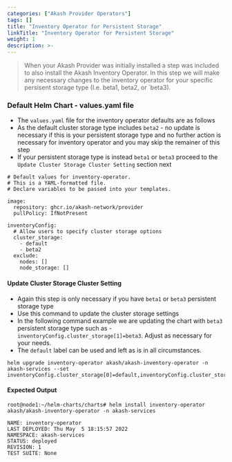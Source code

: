 ```yaml
---
categories: ["Akash Provider Operators"]
tags: []
title: "Inventory Operator for Persistent Storage"
linkTitle: "Inventory Operator for Persistent Storage"
weight: 1
description: >-
---
```


> When your Akash Provider was initially installed a step was included to also install the Akash Inventory Operator. In this step we will make any necessary changes to the inventory operator for your specific persisent storage type (I.e. beta1, beta2, or \`beta3).

### Default Helm Chart - values.yaml file

- The `values.yaml` file for the inventory operator defaults are as follows
- As the default cluster storage type includes `beta2` - no update is necessary if this is your persistent storage type and no further action is necessary for inventory operator and you may skip the remainer of this step
- If your persistent storage type is instead `beta1` or `beta3` proceed to the `Update Cluster Storage Cluster Setting` section next

```
# Default values for inventory-operator.
# This is a YAML-formatted file.
# Declare variables to be passed into your templates.

image:
  repository: ghcr.io/akash-network/provider
  pullPolicy: IfNotPresent

inventoryConfig:
  # Allow users to specify cluster storage options
  cluster_storage:
    - default
    - beta2
  exclude:
    nodes: []
    node_storage: []
```

#### Update Cluster Storage Cluster Setting

- Again this step is only necessary if you have `beta1` or `beta3` persistent storage type
- Use this command to update the cluster storage settings
- In the following command example we are updating the chart with `beta3` persistent storage type such as - `inventoryConfig.cluster_storage[1]=beta3`. Adjust as necessary for your needs.
- The `default` label can be used and left as is in all circumstances.

```
helm upgrade inventory-operator akash/akash-inventory-operator -n akash-services --set inventoryConfig.cluster_storage[0]=default,inventoryConfig.cluster_storage[1]=beta3
```

#### Expected Output

```
root@node1:~/helm-charts/charts# helm install inventory-operator akash/akash-inventory-operator -n akash-services

NAME: inventory-operator
LAST DEPLOYED: Thu May  5 18:15:57 2022
NAMESPACE: akash-services
STATUS: deployed
REVISION: 1
TEST SUITE: None
```
